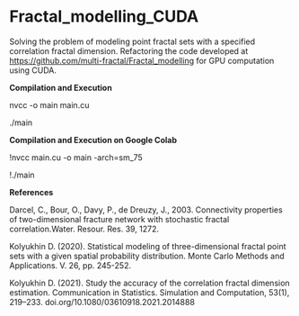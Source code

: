# Fractal_modelling_CUDA

Solving the problem of modeling point fractal sets with a specified correlation fractal dimension. Refactoring the code developed at https://github.com/multi-fractal/Fractal_modelling for GPU computation using CUDA.


**Compilation and Execution**

nvcc -o main main.cu

./main  


**Compilation and Execution on Google Colab**

!nvcc main.cu -o main -arch=sm_75

!./main


**References**

Darcel, C., Bour, O., Davy, P., de Dreuzy, J., 2003. Connectivity properties of two-dimensional fracture network with stochastic fractal correlation.Water. Resour. Res. 39, 1272.

Kolyukhin D. (2020). Statistical modeling of three-dimensional fractal point sets with a given spatial probability distribution. Monte Carlo Methods and Applications. V. 26, pp. 245-252.

Kolyukhin D. (2021). Study the accuracy of the correlation fractal dimension estimation. Communication in Statistics. Simulation and Computation, 53(1), 219–233. doi.org/10.1080/03610918.2021.2014888
